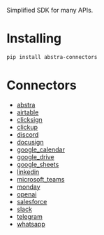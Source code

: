 Simplified SDK for many APIs.

# Installing

```bash
pip install abstra-connectors
```

# Connectors

- [abstra](./connectors/abstra)
- [airtable](./connectors/airtable)
- [clicksign](./connectors/clicksign)
- [clickup](./connectors/clickup)
- [discord](./connectors/discord)
- [docusign](./connectors/docusign)
- [google_calendar](./connectors/google_calendar)
- [google_drive](./connectors/google_drive)
- [google_sheets](./connectors/google_sheets)
- [linkedin](./connectors/linkedin)
- [microsoft_teams](./connectors/microsoft_teams)
- [monday](./connectors/monday)
- [openai](./connectors/openai)
- [salesforce](./connectors/salesforce)
- [slack](./connectors/slack)
- [telegram](./connectors/telegram)
- [whatsapp](./connectors/whatsapp)
